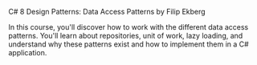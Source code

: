 C# 8 Design Patterns: Data Access Patterns
by Filip Ekberg

In this course, you'll discover how to work with the different data access patterns. You'll learn about repositories, unit of work, lazy loading, and understand why these patterns exist and how to implement them in a C# application.
